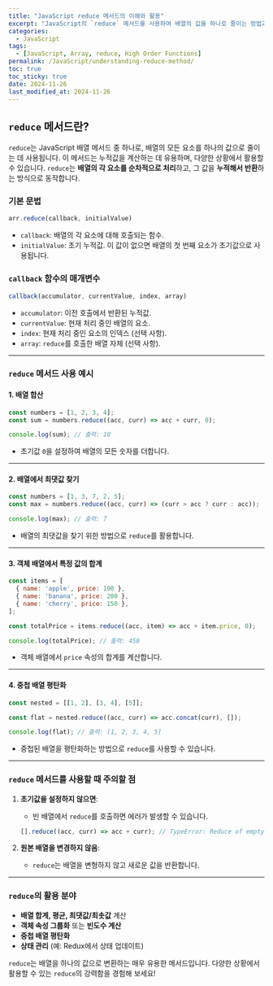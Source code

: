 ```yaml
---
title: "JavaScript reduce 메서드의 이해와 활용"
excerpt: "JavaScript의 `reduce` 메서드를 사용하여 배열의 값을 하나로 줄이는 방법과 다양한 활용 사례를 알아봅니다."
categories:
  - JavaScript
tags:
  - [JavaScript, Array, reduce, High Order Functions]
permalink: /JavaScript/understanding-reduce-method/
toc: true
toc_sticky: true
date: 2024-11-26
last_modified_at: 2024-11-26
---
```


## `reduce` 메서드란?

`reduce`는 JavaScript 배열 메서드 중 하나로, 배열의 모든 요소를 하나의 값으로 줄이는 데 사용됩니다. 이 메서드는 누적값을 계산하는 데 유용하며, 다양한 상황에서 활용할 수 있습니다. `reduce`는 **배열의 각 요소를 순차적으로 처리**하고, 그 값을 **누적해서 반환**하는 방식으로 동작합니다.

### 기본 문법

```js
arr.reduce(callback, initialValue)
```

- `callback`: 배열의 각 요소에 대해 호출되는 함수.
- `initialValue`: 초기 누적값. 이 값이 없으면 배열의 첫 번째 요소가 초기값으로 사용됩니다.

### `callback` 함수의 매개변수

```js
callback(accumulator, currentValue, index, array)
```

- `accumulator`: 이전 호출에서 반환된 누적값.
- `currentValue`: 현재 처리 중인 배열의 요소.
- `index`: 현재 처리 중인 요소의 인덱스 (선택 사항).
- `array`: `reduce`를 호출한 배열 자체 (선택 사항).

---

### `reduce` 메서드 사용 예시

#### 1. 배열 합산

```js
const numbers = [1, 2, 3, 4];
const sum = numbers.reduce((acc, curr) => acc + curr, 0);

console.log(sum); // 출력: 10
```

- 초기값 `0`을 설정하여 배열의 모든 숫자를 더합니다.

---

#### 2. 배열에서 최댓값 찾기

```js
const numbers = [1, 3, 7, 2, 5];
const max = numbers.reduce((acc, curr) => (curr > acc ? curr : acc));

console.log(max); // 출력: 7
```

- 배열의 최댓값을 찾기 위한 방법으로 `reduce`를 활용합니다.

---

#### 3. 객체 배열에서 특정 값의 합계

```js
const items = [
  { name: 'apple', price: 100 },
  { name: 'banana', price: 200 },
  { name: 'cherry', price: 150 },
];

const totalPrice = items.reduce((acc, item) => acc + item.price, 0);

console.log(totalPrice); // 출력: 450
```

- 객체 배열에서 `price` 속성의 합계를 계산합니다.

---

#### 4. 중첩 배열 평탄화

```js
const nested = [[1, 2], [3, 4], [5]];

const flat = nested.reduce((acc, curr) => acc.concat(curr), []);

console.log(flat); // 출력: [1, 2, 3, 4, 5]
```

- 중첩된 배열을 평탄화하는 방법으로 `reduce`를 사용할 수 있습니다.

---

### `reduce` 메서드를 사용할 때 주의할 점

1. **초기값을 설정하지 않으면**:
   - 빈 배열에서 `reduce`를 호출하면 에러가 발생할 수 있습니다. 
   ```  js
   [].reduce((acc, curr) => acc + curr); // TypeError: Reduce of empty array with no initial value
   ```

2. **원본 배열을 변경하지 않음**:
   - `reduce`는 배열을 변형하지 않고 새로운 값을 반환합니다.

---

### `reduce`의 활용 분야

- **배열 합계, 평균, 최댓값/최솟값** 계산
- **객체 속성 그룹화** 또는 **빈도수 계산**
- **중첩 배열 평탄화**
- **상태 관리** (예: Redux에서 상태 업데이트)

`reduce`는 배열을 하나의 값으로 변환하는 매우 유용한 메서드입니다. 다양한 상황에서 활용할 수 있는 `reduce`의 강력함을 경험해 보세요!
